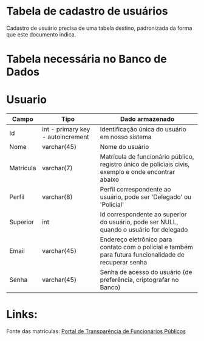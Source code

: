 # Tabela de cadastro de usuários

Cadastro de usuário precisa de uma tabela destino, padronizada da forma que este documento indica. 

# Tabela necessária no Banco de Dados

# Usuario
| Campo | Tipo | Dado armazenado |
|----------|----------|----------|
| Id   | int - primary key - autoincrement | Identificação única do usuário em nosso sistema   |
| Nome | varchar(45) | Nome do usuário |
| Matrícula   | varchar(7) | Matrícula de funcionário público, registro único de policiais civis, exemplo e onde encontrar abaixo   |
| Perfil   | varchar(8)   | Perfil correspondente ao usuário, pode ser 'Delegado' ou 'Policial'|
| Superior | int | Id correspondente ao superior do usuário, pode ser NULL, quando o usuário for delegado|
| Email   | varchar(45)   | Endereço eletrônico para contato com o policial e também para futura funcionalidade de recuperar senha   |
| Senha   | varchar(45)   | Senha de acesso do usuário (de preferência, criptografar no Banco)   |



# Links:
Fonte das matrículas:
[Portal de Transparência de Funcionários Públicos](https://portaldatransparencia.gov.br/servidores/consulta?paginacaoSimples=true&tamanhoPagina=&offset=&direcaoOrdenacao=asc&tipo=2&colunasSelecionadas=detalhar%2Ctipo%2Ccpf%2Cnome%2CorgaoServidorLotacao%2Cmatricula%2Csituacao%2Cfuncao%2Ccargo%2Cquantidade&t=3Q8uTW3dh0jPtP9roHJE) 
